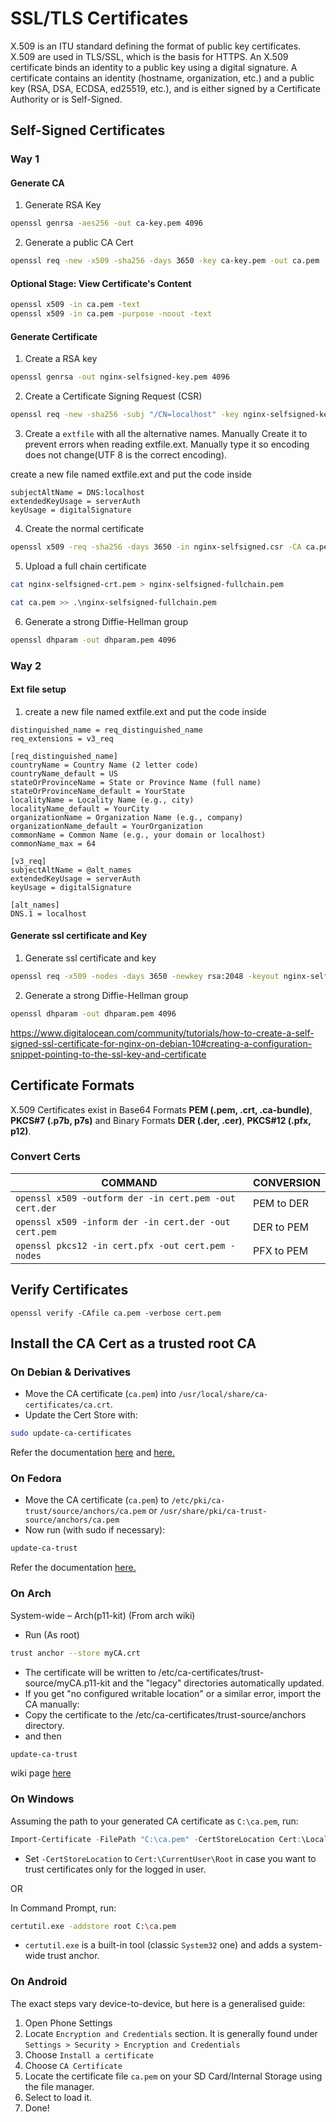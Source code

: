 # SSL/TLS Certificates

X.509 is an ITU standard defining the format of public key certificates. X.509 are used in TLS/SSL, which is the basis for HTTPS. An X.509 certificate binds an identity to a public key using a digital signature. A certificate contains an identity (hostname, organization, etc.) and a public key (RSA, DSA, ECDSA, ed25519, etc.), and is either signed by a Certificate Authority or is Self-Signed.

## Self-Signed Certificates
### Way 1
#### Generate CA
1. Generate RSA Key
```bash
openssl genrsa -aes256 -out ca-key.pem 4096
```
2. Generate a public CA Cert
```bash
openssl req -new -x509 -sha256 -days 3650 -key ca-key.pem -out ca.pem
```

#### Optional Stage: View Certificate's Content
```bash
openssl x509 -in ca.pem -text
openssl x509 -in ca.pem -purpose -noout -text
```

#### Generate Certificate
1. Create a RSA key
```bash
openssl genrsa -out nginx-selfsigned-key.pem 4096
```
2. Create a Certificate Signing Request (CSR)
```bash
openssl req -new -sha256 -subj "/CN=localhost" -key nginx-selfsigned-key.pem -out nginx-selfsigned.csr
```
3. Create a `extfile` with all the alternative names. Manually Create it to prevent errors when reading extfile.ext. Manually type it so encoding does not change(UTF 8 is the correct encoding).

create a new file named extfile.ext and put the code inside
```
subjectAltName = DNS:localhost
extendedKeyUsage = serverAuth
keyUsage = digitalSignature
```


4. Create the normal certificate
```bash
openssl x509 -req -sha256 -days 3650 -in nginx-selfsigned.csr -CA ca.pem -CAkey ca-key.pem -out nginx-selfsigned-crt.pem -extfile extfile.ext -CAcreateserial
```

5. Upload a full chain certificate
```bash
cat nginx-selfsigned-crt.pem > nginx-selfsigned-fullchain.pem
```

```bash
cat ca.pem >> .\nginx-selfsigned-fullchain.pem
```

6. Generate a strong Diffie-Hellman group
```bash
openssl dhparam -out dhparam.pem 4096
```

### Way 2
#### Ext file setup
1. create a new file named extfile.ext and put the code inside
```
distinguished_name = req_distinguished_name
req_extensions = v3_req

[req_distinguished_name]
countryName = Country Name (2 letter code)
countryName_default = US
stateOrProvinceName = State or Province Name (full name)
stateOrProvinceName_default = YourState
localityName = Locality Name (e.g., city)
localityName_default = YourCity
organizationName = Organization Name (e.g., company)
organizationName_default = YourOrganization
commonName = Common Name (e.g., your domain or localhost)
commonName_max = 64

[v3_req]
subjectAltName = @alt_names
extendedKeyUsage = serverAuth
keyUsage = digitalSignature

[alt_names]
DNS.1 = localhost
```

#### Generate ssl certificate and Key 
1. Generate ssl certificate and key
```bash
openssl req -x509 -nodes -days 3650 -newkey rsa:2048 -keyout nginx-selfsigned.key -out nginx-selfsigned.crt -config extfile.ext
```
2. Generate a strong Diffie-Hellman group
```bash
openssl dhparam -out dhparam.pem 4096
```

https://www.digitalocean.com/community/tutorials/how-to-create-a-self-signed-ssl-certificate-for-nginx-on-debian-10#creating-a-configuration-snippet-pointing-to-the-ssl-key-and-certificate

## Certificate Formats

X.509 Certificates exist in Base64 Formats **PEM (.pem, .crt, .ca-bundle)**, **PKCS#7 (.p7b, p7s)** and Binary Formats **DER (.der, .cer)**, **PKCS#12 (.pfx, p12)**.

### Convert Certs

COMMAND | CONVERSION
---|---
`openssl x509 -outform der -in cert.pem -out cert.der` | PEM to DER
`openssl x509 -inform der -in cert.der -out cert.pem` | DER to PEM
`openssl pkcs12 -in cert.pfx -out cert.pem -nodes` | PFX to PEM

## Verify Certificates
`openssl verify -CAfile ca.pem -verbose cert.pem`

## Install the CA Cert as a trusted root CA

### On Debian & Derivatives
- Move the CA certificate (`ca.pem`) into `/usr/local/share/ca-certificates/ca.crt`.
- Update the Cert Store with:
```bash
sudo update-ca-certificates
```

Refer the documentation [here](https://wiki.debian.org/Self-Signed_Certificate) and [here.](https://manpages.debian.org/buster/ca-certificates/update-ca-certificates.8.en.html)

### On Fedora
- Move the CA certificate (`ca.pem`) to `/etc/pki/ca-trust/source/anchors/ca.pem` or `/usr/share/pki/ca-trust-source/anchors/ca.pem`
- Now run (with sudo if necessary):
```bash
update-ca-trust
```

Refer the documentation [here.](https://docs.fedoraproject.org/en-US/quick-docs/using-shared-system-certificates/)
### On Arch
System-wide – Arch(p11-kit)
(From arch wiki)
- Run (As root)
```bash
trust anchor --store myCA.crt
```
- The certificate will be written to /etc/ca-certificates/trust-source/myCA.p11-kit and the "legacy" directories automatically updated.
- If you get "no configured writable location" or a similar error, import the CA manually:
- Copy the certificate to the /etc/ca-certificates/trust-source/anchors directory.
- and then
```bash 
update-ca-trust
```
wiki page  [here](https://wiki.archlinux.org/title/User:Grawity/Adding_a_trusted_CA_certificate)

### On Windows

Assuming the path to your generated CA certificate as `C:\ca.pem`, run:
```powershell
Import-Certificate -FilePath "C:\ca.pem" -CertStoreLocation Cert:\LocalMachine\Root
```
- Set `-CertStoreLocation` to `Cert:\CurrentUser\Root` in case you want to trust certificates only for the logged in user.

OR

In Command Prompt, run:
```sh
certutil.exe -addstore root C:\ca.pem
```

- `certutil.exe` is a built-in tool (classic `System32` one) and adds a system-wide trust anchor.

### On Android

The exact steps vary device-to-device, but here is a generalised guide:
1. Open Phone Settings
2. Locate `Encryption and Credentials` section. It is generally found under `Settings > Security > Encryption and Credentials`
3. Choose `Install a certificate`
4. Choose `CA Certificate`
5. Locate the certificate file `ca.pem` on your SD Card/Internal Storage using the file manager.
6. Select to load it.
7. Done!
